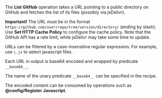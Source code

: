The **List GitHub** operation takes a URL pointing to a public directory on GitHub and fetches the list of its files (possibly via jsDelivr).

**Important!** The URL must be in the format `https://github.com/user/repo/tree/version/directory/` (ending by slash). Use **Set HTTP Cache Policy** to configure the cache policy. Note that the GitHub API has a rate limit, while jsDelivr may take some time to update.

URLs can be filtered by a case-insensitive regular expression. For example, use `\.js` to select javascript files.

Each URL in output is base64 encoded and wrapped by predicate `__base64__`.

The name of the unary predicate `__base64__` can be specified in the recipe.

The encoded content can be consumed by operations such as **@config/Register Javascript**.
